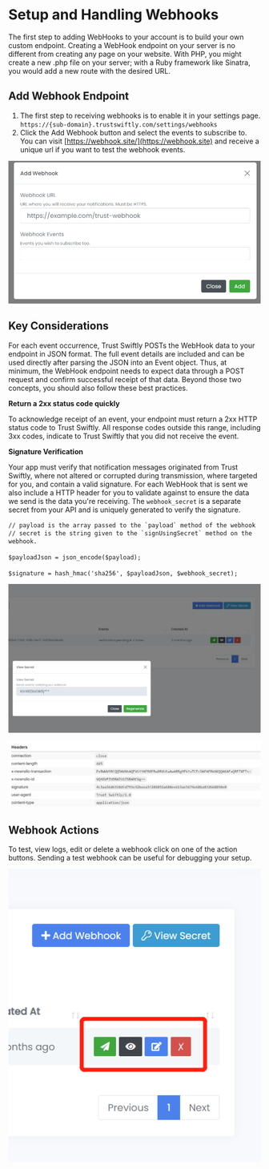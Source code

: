 # Setup and Handling Webhooks

The first step to adding WebHooks to your account is to build your own custom endpoint. Creating a WebHook endpoint on your server is no different from creating any page on your website. With PHP, you might create a new .php file on your server; with a Ruby framework like Sinatra, you would add a new route with the desired URL.

## Add Webhook Endpoint

1. The first step to receiving webhooks is to enable it in your settings page. `https://{sub-domain}.trustswiftly.com/settings/webhooks`
2. Click the Add Webhook button and select the events to subscribe to. You can visit [https://webhook.site/](https://webhook.site) and receive a unique url if you want to test the webhook events.

![](<../.gitbook/assets/image (10) (1).png>)

## Key Considerations

For each event occurrence, Trust Swiftly POSTs the WebHook data to your endpoint in JSON format. The full event details are included and can be used directly after parsing the JSON into an Event object. Thus, at minimum, the WebHook endpoint needs to expect data through a POST request and confirm successful receipt of that data. Beyond those two concepts, you should also follow these best practices.

**Return a 2xx status code quickly**

To acknowledge receipt of an event, your endpoint must return a 2xx HTTP status code to Trust Swiftly. All response codes outside this range, including 3xx codes, indicate to Trust Swiftly that you did not receive the event.

**Signature Verification**

Your app must verify that notification messages originated from Trust Swiftly, where not altered or corrupted during transmission, where targeted for you, and contain a valid signature. For each WebHook that is sent we also include a HTTP header for you to validate against to ensure the data we send is the data you're receiving. The `webhook_secret` is a separate secret from your API and is uniquely generated to verify the signature.

```
// payload is the array passed to the `payload` method of the webhook
// secret is the string given to the `signUsingSecret` method on the webhook.

$payloadJson = json_encode($payload); 

$signature = hash_hmac('sha256', $payloadJson, $webhook_secret);
```

![View Webhook Secret](<../.gitbook/assets/image (30).png>)

![Example header with signature](<../.gitbook/assets/image (31).png>)

## Webhook Actions

To test, view logs, edit or delete a webhook click on one of the action buttons. Sending a test webhook can be useful for debugging your setup.

![](<../.gitbook/assets/image (32).png>)
